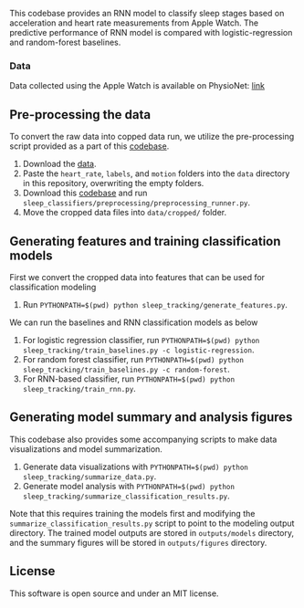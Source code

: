 This codebase provides an RNN model to classify sleep stages based on acceleration and heart rate measurements from Apple Watch. The predictive performance of RNN model is compared with logistic-regression and random-forest baselines. 

### Data

Data collected using the Apple Watch is available on PhysioNet: [link](https://alpha.physionet.org/content/sleep-accel/1.0.0/)

## Pre-processing the data

To convert the raw data into copped data run, we utilize the pre-processing script provided as a part of this [codebase](https://github.com/ojwalch/sleep_classifiers/). 
1. Download the [data](https://alpha.physionet.org/content/sleep-accel/1.0.0/).
2. Paste the `heart_rate`, `labels`, and `motion` folders into the `data` directory in this repository, overwriting the empty folders.
3. Download this [codebase](https://github.com/ojwalch/sleep_classifiers/) and run `sleep_classifiers/preprocessing/preprocessing_runner.py`.
4. Move the cropped data files into `data/cropped/` folder.   

## Generating features and training classification models

First we convert the cropped data into features that can be used for classification modeling
1. Run `PYTHONPATH=$(pwd) python sleep_tracking/generate_features.py`.

We can run the baselines and RNN classification models as below 
1. For logistic regression classifier, run `PYTHONPATH=$(pwd) python sleep_tracking/train_baselines.py -c logistic-regression`.
2. For random forest classifier, run `PYTHONPATH=$(pwd) python sleep_tracking/train_baselines.py -c random-forest`.
3. For RNN-based classifier, run `PYTHONPATH=$(pwd) python sleep_tracking/train_rnn.py`.


## Generating model summary and analysis figures
This codebase also provides some accompanying scripts to make data visualizations and model summarization. 
1. Generate data visualizations with `PYTHONPATH=$(pwd) python sleep_tracking/summarize_data.py`.
2. Generate model analysis with `PYTHONPATH=$(pwd) python sleep_tracking/summarize_classification_results.py`. 

Note that this requires training the models first and modifying the `summarize_classification_results.py` script to point to the modeling output directory. 
The trained model outputs are stored in  `outputs/models` directory, and the summary figures will be stored in `outputs/figures` directory. 

## License

This software is open source and under an MIT license.
